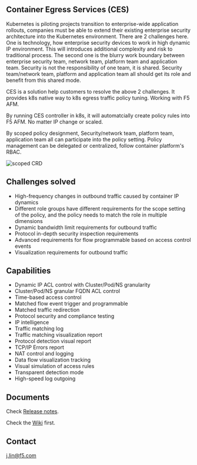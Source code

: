 ## Container Egress Services (CES)
Kubernetes is piloting projects transition to enterprise-wide application rollouts, companies must be able to extend their existing enterprise security architecture into the Kubernetes environment. There are 2 challenges here. One is technology, how  enterprise security devices to work in high dynamic IP environment. This will  introduces additional complexity and risk to traditional process. The second one is the blurry work boundary between enterprise security team, network team, platform team and application team. Security is not the responsibility of one team, it is shared. Security team/network team, platform and application team all should get its role and benefit from this shared mode. 

CES is a solution help customers to resolve the above 2 challenges. It provides k8s native way to k8s egress traffic policy tuning. Working with F5 AFM.



By running CES controller in k8s, it will automatcially create policy rules into F5 AFM. No matter IP change or scaled.

By scoped policy designment, Security/network team, platform team, application team all can participate into the policy setting. Policy management can be delegated or centralized, follow container platform's RBAC. 

<img src="https://github.com/f5devcentral/container-egress-service/wiki/img/image-20211205152836043.png" alt="scoped CRD"/>



## Challenges solved

- High-frequency changes in outbound traffic caused by container IP dynamics
- Different role groups have different requirements for the scope setting of the policy, and the policy needs to match the role in multiple dimensions
- Dynamic bandwidth limit requirements for outbound traffic
- Protocol in-depth security inspection requirements
- Advanced requirements for flow programmable based on access control events
- Visualization requirements for outbound traffic



## Capabilities

- Dynamic IP ACL control with Cluster/Pod/NS granularity
- Cluster/Pod/NS granular FQDN ACL control
- Time-based access control
- Matched flow event trigger and programmable
- Matched traffic redirection
- Protocol security and compliance testing
- IP intelligence
- Traffic matching log
- Traffic matching visualization report
- Protocol detection visual report
- TCP/IP Errors report
- NAT control and logging
- Data flow visualization tracking
- Visual simulation of access rules
- Transparent detection mode
- High-speed log outgoing



## Documents

Check [Release notes](https://github.com/f5devcentral/container-egress-service/releases/tag/v0.5.0).

Check the [Wiki](https://github.com/f5devcentral/container-egress-service/wiki) first.



## Contact

j.lin@f5.com



